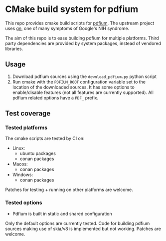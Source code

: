 # CMake build system for pdfium

This repo provides cmake build scripts for [pdfium](https://opensource.google/projects/pdfium).
The upstream project uses [gn](https://gn.googlesource.com/gn/), one of many symptoms of Google's NIH syndrome.

The aim of this repo is to ease building pdfium for multiple platforms.
Third party dependencies are provided by system packages, instead of vendored libraries.

## Usage

1. Download pdfium sources using the `download_pdfium.py` python script
2. Run cmake with the `PDFIUM_ROOT` configuration variable set to the location of the downloaded sources.
   It has some options to enable/disable features (not all features are currently supported).
   All pdfium related options have a `PDF_` prefix.

## Test coverage

### Tested platforms

The cmake scripts are tested by CI on:
- Linux:
  - ubuntu packages
  - conan packages
- Macos:
  - conan packages
- Windows:
  - conan packages

Patches for testing + running on other platforms are welcome.

### Tested options

- Pdfium is built in static and shared configuration

Only the default options are currently tested.
Code for building pdfium sources making use of skia/v8 is implemented but not working.
Patches are welcome.
